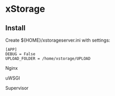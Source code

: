 # xStorage

## Install

Create ${HOME}/xstorageserver.ini with settings:

```
[APP]
DEBUG = False
UPLOAD_FOLDER = /home/xstorage/UPLOAD
```

Nginx


uWSGI


Supervisor


